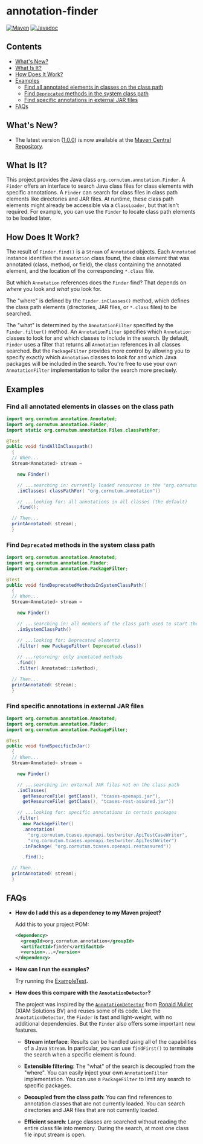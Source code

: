 # annotation-finder

[![Maven](https://img.shields.io/badge/maven-1.0.0-green.svg)](https://search.maven.org/search?q=annotation-finder)
[![Javadoc](https://img.shields.io/badge/javadoc-1.0.0-green.svg)](https://javadoc.io/doc/org.cornutum.annotation/finder/latest/index.html)

## Contents ##

  * [What's New?](#whats-new)
  * [What Is It?](#what-is-it)
  * [How Does It Work?](#how-does-it-work)
  * [Examples](#examples)
    * [Find all annotated elements in classes on the class path](#find-all-annotated-elements-in-classes-on-the-class-path)
    * [Find `Deprecated` methods in the system class path](#find-deprecated-methods-in-the-system-class-path)
    * [Find specific annotations in external JAR files](#find-specific-annotations-in-external-jar-files)
  * [FAQs](#faqs)

## What's New? ##

  * The latest version ([1.0.0](https://github.com/Cornutum/regexp-gen/releases/tag/release-1.0.0))
    is now available at the [Maven Central Repository](https://search.maven.org/search?q=annotation-finder).

## What Is It? ##

This project provides the Java class `org.cornutum.annotation.Finder`. A `Finder` offers an
interface to search Java class files for class elements with specific annotations. A `Finder` can
search for class files in class path elements like directories and JAR files. At runtime, these
class path elements might already be accessible via a `ClassLoader`, but that isn't required. For
example, you can use the `Finder` to locate class path elements to be loaded later.


## How Does It Work? ##

The result of `Finder.find()` is a `Stream` of `Annotated` objects. Each `Annotated` instance
identifies the `Annotation` class found, the class element that was annotated (class, method, or field),
the class containing the annotated element, and the location of the corresponding `*.class` file.

But which `Annotation` references does the `Finder` find? That depends on _where_ you look and
_what_ you look for.

The "where" is defined by the `Finder.inClasses()` method, which defines the class path elements
(directories, JAR files, or `*.class` files) to be searched.

The "what" is determined by the `AnnotationFilter` specified by the `Finder.filter()` method. An
`AnnotationFilter` specifies which `Annotation` classes to look for and which classes to include in
the search. By default, `Finder` uses a filter that returns all `Annotation` references in all
classes searched. But the `PackageFilter` provides more control by allowing you to specify exactly
which `Annotation` classes to look for and which Java packages will be included in the search.
You're free to use your own `AnnotationFilter` implementation to tailor the search more precisely.


## Examples ##

### Find all annotated elements in classes on the class path ###

```java
import org.cornutum.annotation.Annotated;
import org.cornutum.annotation.Finder;
import static org.cornutum.annotation.Files.classPathFor;

@Test
public void findAllInClasspath()
  {
  // When...
  Stream<Annotated> stream =

    new Finder()

    // ...searching in: currently loaded resources in the "org.cornutum.annotation" package
    .inClasses( classPathFor( "org.cornutum.annotation"))

    // ...looking for: all annotations in all classes (the default)
    .find();

  // Then...
  printAnnotated( stream);
  }
```

### Find `Deprecated` methods in the system class path ###

```java
import org.cornutum.annotation.Annotated;
import org.cornutum.annotation.Finder;
import org.cornutum.annotation.PackageFilter;

@Test
public void findDeprecatedMethodsInSystemClassPath()
  {
  // When...
  Stream<Annotated> stream =

    new Finder()

    // ...searching in: all members of the class path used to start the JVM
    .inSystemClassPath()

    // ...looking for: Deprecated elements
    .filter( new PackageFilter( Deprecated.class))
      
    // ...returning: only annotated methods
    .find()
    .filter( Annotated::isMethod);

  // Then...
  printAnnotated( stream);
  }
```

### Find specific annotations in external JAR files ###

```java
import org.cornutum.annotation.Annotated;
import org.cornutum.annotation.Finder;
import org.cornutum.annotation.PackageFilter;

@Test
public void findSpecificInJar()
  {
  // When...
  Stream<Annotated> stream =

    new Finder()

    // ...searching in: external JAR files not on the class path
    .inClasses(
      getResourceFile( getClass(), "tcases-openapi.jar"),
      getResourceFile( getClass(), "tcases-rest-assured.jar"))

    // ...looking for: specific annotations in certain packages
    .filter(
      new PackageFilter()
      .annotation(
        "org.cornutum.tcases.openapi.testwriter.ApiTestCaseWriter",
        "org.cornutum.tcases.openapi.testwriter.ApiTestWriter")
      .inPackage( "org.cornutum.tcases.openapi.restassured"))

      .find();

  // Then...
  printAnnotated( stream);
  }
```

## FAQs ##

  * **How do I add this as a dependency to my Maven project?**

    Add this to your project POM:

    ```xml
    <dependency>
      <groupId>org.cornutum.annotation</groupId>
      <artifactId>finder</artifactId>
      <version>...</version>
    </dependency>
    ```

  * **How can I run the examples?**

    Try running the [ExampleTest](https://github.com/Cornutum/annotation-finder/blob/master/src/test/java/org/cornutum/annotation/examples/ExampleTest.java).

  * **How does this compare with the `AnnotationDetector`?**

    The project was inspired by the [`AnnotationDetector`](https://github.com/rmuller/infomas-asl?tab=readme-ov-file#annotation-detector)
    from [Ronald Muller](https://www.linkedin.com/in/ronaldkmuller/) (XIAM Solutions BV) and reuses some of its code.
    Like the `AnnotationDetector`, the `Finder` is fast and light-weight, with no additional dependencies.
    But the `Finder` also offers some important new features.

    * **Stream interface**: Results can be handled using all of the capabilities of a Java `Stream`. In particular, you can use `findFirst()` to
      terminate the search when a specific element is found.

    * **Extensible filtering**: The "what" of the search is decoupled from the "where". You can easily inject your own `AnnotationFilter`
      implementation. You can use a `PackageFilter` to limit any search to specific packages.

    * **Decoupled from the class path**: You can find references to annotation classes that are not currently loaded. You can search
      directories and JAR files that are not currently loaded.

    * **Efficient search**: Large classes are searched without reading the entire class file into memory. During the search, at most one class file input stream
      is open.

